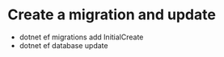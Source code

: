 # Create a migration and update
* dotnet ef migrations add InitialCreate
* dotnet ef database update
